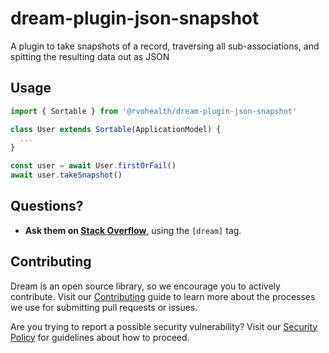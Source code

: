 # dream-plugin-json-snapshot

A plugin to take snapshots of a record, traversing all sub-associations, and spitting the resulting data out as JSON

## Usage

```ts
import { Sortable } from '@rvohealth/dream-plugin-json-snapshot'

class User extends Sortable(ApplicationModel) {
  ...
}

const user = await User.firstOrFail()
await user.takeSnapshot()
```

## Questions?

- **Ask them on [Stack Overflow](https://stackoverflow.com)**, using the `[dream]` tag.

## Contributing

Dream is an open source library, so we encourage you to actively contribute. Visit our [Contributing](https://github.com/rvohealth/dream-plugin-json-snapshot/CONTRIBUTING.md) guide to learn more about the processes we use for submitting pull requests or issues.

Are you trying to report a possible security vulnerability? Visit our [Security Policy](https://github.com/rvohealth/dream-plugin-json-snapshot/SECURITY.md) for guidelines about how to proceed.
